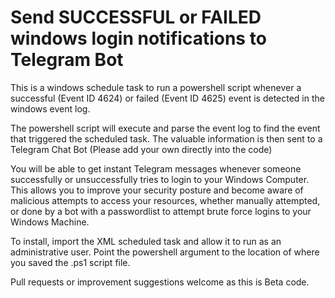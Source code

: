 # Send SUCCESSFUL or FAILED windows login notifications to Telegram Bot  

This is a windows schedule task to run a powershell script whenever a successful (Event ID 4624) or failed (Event ID 4625) event is detected in the windows event log.

The powershell script will execute and parse the event log to find the event that triggered the scheduled task.
The valuable information is then sent to a Telegram Chat Bot (Please add your own directly into the code)

You will be able to get instant Telegram messages whenever someone successfully or unsuccessfully tries to login to your Windows Computer. This allows you to improve your security posture and become aware of malicious attempts to access your resources, whether manually attempted, or done by a bot with a passwordlist to attempt brute force logins to your Windows Machine.

To install, import the XML scheduled task and allow it to run as an administrative user. Point the powershell argument to the location of where you saved the .ps1 script file.

Pull requests or improvement suggestions welcome as this is Beta code.
